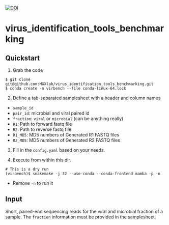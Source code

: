 [![DOI](https://sandbox.zenodo.org/badge/395661559.svg)](https://sandbox.zenodo.org/doi/10.5072/zenodo.42002) 

# virus_identification_tools_benchmarking

## Quickstart

1. Grab the code
```
$ git clone git@github.com:MGXlab/virus_identification_tools_benchmarking.git 
$ conda create -n virbench --file conda-linux-64.lock
```

2. Define a tab-separated samplesheet with a header and  column names
  - `sample_id`
  - `pair_id`: microbial and viral paired id
  - `fraction`: `viral` or `microbial` (can be anything really)
  - `R1`: Path to forward fastq file
  - `R2`: Path to reverse fastq file
  - `R1_MD5`: MD5 numbers of Generated R1 FASTQ files
  - `R2_MD5`: MD5 numbers of Generated R2 FASTQ files

3. Fill in the `config.yaml` based on your needs.

4. Execute from within this dir.

```
# This is a dry run
(virbench)$ snakemake -j 32 --use-conda --conda-frontend mamba -p -n
```
* Remove `-n` to run it

## Input

Short, paired-end sequencing reads for the viral and microbial fraction of a 
sample. The `fraction` information must be provided in the samplesheet.

